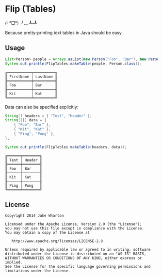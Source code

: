 Flip (Tables)
=============

(╯°□°）╯︵ ┻━┻

Because pretty-printing text tables in Java should be easy.



Usage
-----
```java
List<Person> people = Arrays.asList(new Person("Foo", "Bar"), new Person("Kit", "Kat"));
System.out.println(FlipTables.makeTable(people, Person.class));
```
```
╔═══════════╤══════════╗
║ FirstName │ LastName ║
╠═══════════╪══════════╣
║ Foo       │ Bar      ║
╟───────────┼──────────╢
║ Kit       │ Kat      ║
╚═══════════╧══════════╝
```

Data can also be specified explicitly:
```java
String[] headers = { "Test", "Header" };
String[][] data = {
    { "Foo", "Bar" },
    { "Kit", "Kat" },
    { "Ping", "Pong" },
};

System.out.println(FlipTables.makeTable(headers, data));
```
```
╔══════╤════════╗
║ Test │ Header ║
╠══════╪════════╣
║ Foo  │ Bar    ║
╟──────┼────────╢
║ Kit  │ Kat    ║
╟──────┼────────╢
║ Ping │ Pong   ║
╚══════╧════════╝
```



License
-------

    Copyright 2014 Jake Wharton

    Licensed under the Apache License, Version 2.0 (the "License");
    you may not use this file except in compliance with the License.
    You may obtain a copy of the License at

       http://www.apache.org/licenses/LICENSE-2.0

    Unless required by applicable law or agreed to in writing, software
    distributed under the License is distributed on an "AS IS" BASIS,
    WITHOUT WARRANTIES OR CONDITIONS OF ANY KIND, either express or implied.
    See the License for the specific language governing permissions and
    limitations under the License.
